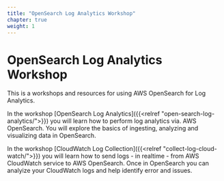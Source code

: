 ```yaml
---
title: "OpenSearch Log Analytics Workshop"
chapter: true
weight: 1
---
```


# OpenSearch Log Analytics Workshop

This is a workshops and resources for using AWS OpenSearch for Log Analytics.

In the workshop [OpenSearch Log Analytics]({{<relref "open-search-log-analytics/">}}) you will learn how to perform log analytics via. AWS OpenSearch. You will explore the basics of ingesting, analyzing and visualizing data in OpenSearch.

In the workshop [CloudWatch Log Collection]({{<relref "collect-log-cloud-watch/">}}) you will learn how to send logs - in realtime - from AWS CloudWatch service to AWS OpenSearch. Once in OpenSearch you can analyize your CloudWatch logs and help identify error and issues.